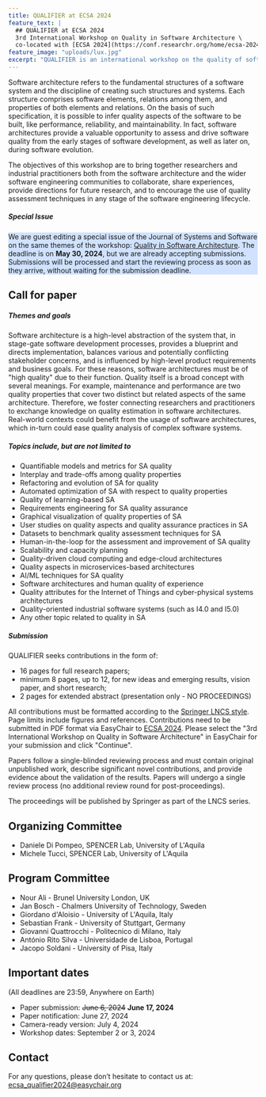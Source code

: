 ```yaml
---
title: QUALIFIER at ECSA 2024
feature_text: |
  ## QUALIFIER at ECSA 2024
  3rd International Workshop on Quality in Software Architecture \
  co-located with [ECSA 2024](https://conf.researchr.org/home/ecsa-2024)
feature_image: "uploads/lux.jpg"
excerpt: "QUALIFIER is an international workshop on the quality of software architectures."
---
```


Software architecture refers to the fundamental structures of a software system and the discipline of creating such structures and systems. Each structure comprises software elements, relations among them, and properties of both elements and relations.
On the basis of such specification, it is possible to infer quality aspects of the software to be built, like performance, reliability, and maintainability.
In fact, software architectures provide a valuable opportunity to assess and drive software quality from the early stages of software development, as well as later on, during software evolution.

The objectives of this workshop are to bring together researchers and industrial practitioners both from the software architecture and the wider software engineering communities to collaborate, share experiences, provide directions for future research, and to encourage the use of quality assessment techniques in any stage of the software engineering lifecycle.

##### Special Issue
<p style="background-color: #d0e2ff">
We are guest editing a special issue of the Journal of Systems and Software on the same themes of the workshop: <a href="https://www.sciencedirect.com/journal/journal-of-systems-and-software/about/call-for-papers#quality-in-software-architecture">Quality in Software Architecture</a>. The deadline is on <strong>May 30, 2024</strong>, but we are already accepting submissions. Submissions will be processed and start the reviewing process as soon as they arrive, without waiting for the submission deadline.
</p>

## Call for paper

##### Themes and goals

Software architecture is a high-level abstraction of the system that, in stage-gate software development processes, provides a blueprint and directs implementation, balances various and potentially conflicting stakeholder concerns, and is influenced by high-level product requirements and business goals. For these reasons, software architectures must be of "high quality" due to their function. Quality itself is a broad concept with several meanings. For example, maintenance and performance are two quality properties that cover two distinct but related aspects of the same architecture. Therefore, we foster connecting researchers and practitioners to exchange knowledge on quality estimation in software architectures. Real-world contexts could benefit from the usage of software architectures, which in-turn could ease quality analysis of complex software systems.

##### Topics include, but are not limited to

 - Quantifiable models and metrics for SA quality
 - Interplay and trade-offs among quality properties
 - Refactoring and evolution of SA for quality
 - Automated optimization of SA with respect to quality properties
 - Quality of learning-based SA
 - Requirements engineering for SA quality assurance
 - Graphical visualization of quality properties of SA
 - User studies on quality aspects and quality assurance practices in SA
 - Datasets to benchmark quality assessment techniques for SA
 - Human-in-the-loop for the assessment and improvement of SA quality
 - Scalability and capacity planning
 - Quality-driven cloud computing and edge-cloud architectures
 - Quality aspects in microservices-based architectures
 - AI/ML techniques for SA quality
 - Software architectures and human quality of experience
 - Quality attributes for the Internet of Things and cyber-physical systems architectures
 - Quality-oriented industrial software systems (such as I4.0 and I5.0)
 - Any other topic related to quality in SA

##### Submission

QUALIFIER seeks contributions in the form of:
- 16 pages for full research papers;
- minimum 8 pages, up to 12, for new ideas and emerging results, vision paper, and short research;
- 2 pages for extended abstract (presentation only - NO PROCEEDINGS)

All contributions must be formatted according to the [Springer LNCS style](http://www.springer.com/computer/lncs?SGWID=0-164-6-793341-0). Page limits include figures and references.
Contributions need to be submitted in PDF format via EasyChair to [ECSA 2024](https://easychair.org/conferences/?conf=ecsa2024).
Please select the "3rd International Workshop on Quality in Software Architecture" in EasyChair for your submission and click "Continue".

Papers follow a single-blinded reviewing process and must contain original unpublished work, describe significant novel contributions, and provide evidence about the validation of the results. 
Papers will undergo a single review process (no additional review round for post-proceedings).

The proceedings will be published by Springer as part of the LNCS series.

## Organizing Committee

 * Daniele Di Pompeo, SPENCER Lab, University of L'Aquila
 * Michele Tucci, SPENCER Lab, University of L'Aquila

## Program Committee

 * Nour Ali - Brunel University London, UK
 * Jan Bosch - Chalmers University of Technology, Sweden
 * Giordano d'Aloisio - University of L'Aquila, Italy
 * Sebastian Frank - University of Stuttgart, Germany
 * Giovanni Quattrocchi - Politecnico di Milano, Italy
 * António Rito Silva - Universidade de Lisboa, Portugal
 * Jacopo Soldani - University of Pisa, Italy

## Important dates
(All deadlines are 23:59, Anywhere on Earth)

- Paper submission: ~~June 6, 2024~~ **June 17, 2024**
- Paper notification: June 27, 2024
- Camera-ready version: July 4, 2024
- Workshop dates: September 2 or 3, 2024

## Contact
For any questions, please don’t hesitate to contact us at: [ecsa_qualifier2024@easychair.org](ecsa_qualifier2024@easychair.org)

